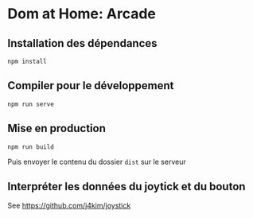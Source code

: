 # Dom at Home: Arcade

## Installation des dépendances
```
npm install
```

## Compiler pour le développement
```
npm run serve
```

## Mise en production
```
npm run build
```

Puis envoyer le contenu du dossier `dist` sur le serveur

## Interpréter les données du joytick et du bouton

See https://github.com/j4kim/joystick
